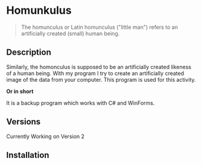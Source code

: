 # Homunkulus

>The homunculus or Latin homunculus ("little man") refers to an artificially created (small) human being.

## Description
 Similarly, the homonculus is supposed to be an artificially created likeness of a human being. With my program I try to create an artificially created image of the data from your computer. This program is used for this activity.
 
**Or in short**

It is a backup program which works with C# and WinForms.

## Versions
Currently Working on Version 2

## Installation
